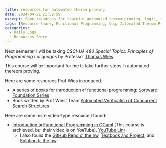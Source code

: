 ```yaml
---
title: resources for automated therom proving
date: 2024-04-21 21:59:59
excerpt: Some resources for learning automated therom proving, logic, functional programming, coq, etc
tags: [Resource Share, Functional Programming, Coq, Automated Therom Proving]
categories:
  - Daily Logs
  - Resources Share
---
```


Next semester I will be taking _CSCI-UA 480 Special Topics: Principles of Programming Languages_ by Professor [Thomas Wies](https://cs.nyu.edu/~wies/).

This course will be important for me to take further steps in automated thereom proving.

Here are some resources Prof Wies introduced.

- A series of books for introduction of functional programming: [Software Foundation Series](https://softwarefoundations.cis.upenn.edu/)
- Book written by Prof Wies' Team [Automated Verification of Concurrent Search Structures](https://link.springer.com/book/10.1007/978-3-031-01806-0)

Here are some more video-type resource I found:

- [Introduction to Functional Programming in OCaml](https://www.fun-mooc.fr/en/courses/introduction-functional-programming-ocaml/) (This course is archieved, but their video is on YouTube). [YouTube Link](https://www.youtube.com/watch?v=o9-K0X2710Y&list=PLGC2in6hSHQcmT_cz4t7ePeQtTCkNkvll&index=4&ab_channel=Roshan%2a)
  - I also found the [GitHub Repo of the hw](https://github.com/bugczw/Introduction-to-Functional-Programming-in-OCaml), [Textbook and Project](https://github.com/uds-psl/Prog), and [Solution to the hw](https://github.com/philsaxton/OCamlMOOC).
